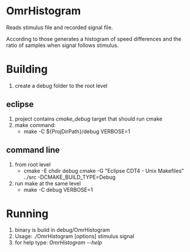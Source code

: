 # OmrHistogram
Reads stimulus file and recorded signal file.

According to those generates a histogram of speed differences and the ratio of samples when signal follows stimulus.

# Building

1. create a debug folder to the root level

## eclipse
1. project contains *cmake_debug* target that should run cmake
1. make command:
    * make -C ${ProjDirPath}/debug VERBOSE=1

## command line
1. from root level
    * cmake -E chdir debug cmake -G "Eclipse CDT4 - Unix Makefiles" ../src -DCMAKE_BUILD_TYPE=Debug
1. run make at the same level
    * make -C debug VERBOSE=1

# Running
1. binary is build in debug/OmrHistogram
1. Usage: ./OmrHistogram [options] stimulus signal
1. for help type: *OmrHistogram --help*
